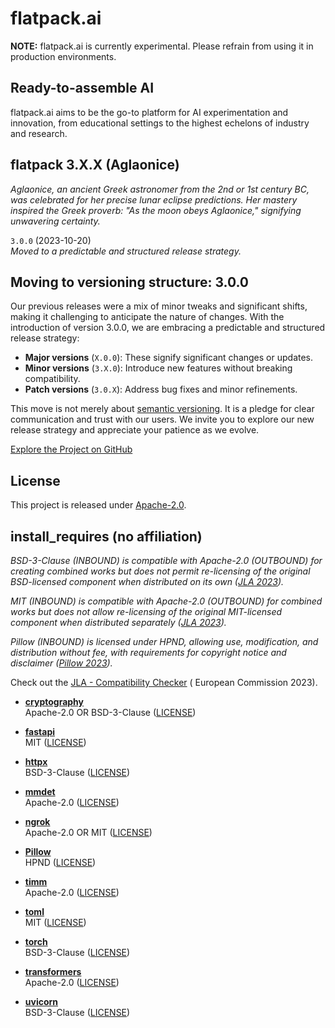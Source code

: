 # flatpack.ai

**NOTE:** flatpack.ai is currently experimental. Please refrain from using it in production environments.

## Ready-to-assemble AI

flatpack.ai aims to be the go-to platform for AI experimentation and innovation, from educational settings to the
highest echelons of industry and research.

## flatpack 3.X.X (Aglaonice)

*Aglaonice, an ancient Greek astronomer from the 2nd or 1st century BC, was celebrated for her precise lunar eclipse
predictions. Her mastery inspired the Greek proverb: "As the moon obeys Aglaonice," signifying unwavering certainty.*

`3.0.0` (2023-10-20)\
*Moved to a predictable and structured release strategy.*

## Moving to versioning structure: 3.0.0

Our previous releases were a mix of minor tweaks and significant shifts, making it challenging to anticipate the nature
of changes. With the introduction of version 3.0.0, we are embracing a predictable and structured release strategy:

- **Major versions** (`X.0.0`): These signify significant changes or updates.
- **Minor versions** (`3.X.0`): Introduce new features without breaking compatibility.
- **Patch versions** (`3.0.X`): Address bug fixes and minor refinements.

This move is not merely about [semantic versioning](https://semver.org/). It is a pledge for clear communication and
trust with our users. We invite you to explore our new release strategy and appreciate your patience as we evolve.

[Explore the Project on GitHub](https://github.com/romlingroup/flatpack-ai)

## License

This project is released under [Apache-2.0](https://github.com/romlingroup/flatpack-ai/blob/main/LICENSE).

## install_requires (no affiliation)

*BSD-3-Clause (INBOUND) is compatible with Apache-2.0 (OUTBOUND) for creating combined works but does not permit
re-licensing of the original BSD-licensed component when distributed on its
own ([JLA 2023](https://joinup.ec.europa.eu/licence/compatibility-check/BSD-3-Clause/Apache-2.0)).*

*MIT (INBOUND) is compatible with Apache-2.0 (OUTBOUND) for combined works but does not allow re-licensing of the
original MIT-licensed component when distributed
separately ([JLA 2023](https://joinup.ec.europa.eu/licence/compatibility-check/MIT/Apache-2.0)).*

*Pillow (INBOUND) is licensed under HPND, allowing use, modification, and distribution without fee, with requirements
for
copyright notice and disclaimer ([Pillow 2023](https://github.com/python-pillow/Pillow/blob/main/LICENSE)).*

Check out
the [JLA - Compatibility Checker](https://joinup.ec.europa.eu/collection/eupl/solution/joinup-licensing-assistant/jla-compatibility-checker) (
European Commission 2023).

- **[cryptography](https://pypi.org/project/cryptography/)**\
  Apache-2.0 OR BSD-3-Clause ([LICENSE](https://github.com/pyca/cryptography/blob/main/LICENSE.APACHE))

- **[fastapi](https://pypi.org/project/fastapi/)**\
  MIT ([LICENSE](https://github.com/tiangolo/fastapi/blob/master/LICENSE))

- **[httpx](https://pypi.org/project/httpx/)**\
  BSD-3-Clause ([LICENSE](https://github.com/encode/httpx/blob/master/LICENSE.md))

- **[mmdet](https://pypi.org/project/mmdet/)**\
  Apache-2.0 ([LICENSE](https://github.com/open-mmlab/mmdetection/blob/main/LICENSE))

- **[ngrok](https://pypi.org/project/ngrok/)**\
  Apache-2.0 OR MIT ([LICENSE](https://github.com/ngrok/ngrok-python/blob/main/LICENSE-APACHE))

- **[Pillow](https://pypi.org/project/Pillow/)**\
  HPND ([LICENSE](https://github.com/python-pillow/Pillow/blob/main/LICENSE))

- **[timm](https://pypi.org/project/timm/)**\
  Apache-2.0 ([LICENSE](https://github.com/huggingface/pytorch-image-models/blob/main/LICENSE))

- **[toml](https://pypi.org/project/toml/)**\
  MIT ([LICENSE](https://github.com/uiri/toml/blob/master/LICENSE))

- **[torch](https://pypi.org/project/torch/)**\
  BSD-3-Clause ([LICENSE](https://github.com/pytorch/pytorch/blob/main/LICENSE))

- **[transformers](https://pypi.org/project/transformers/)**\
  Apache-2.0 ([LICENSE](https://github.com/huggingface/transformers/blob/main/LICENSE))

- **[uvicorn](https://pypi.org/project/uvicorn/)**\
  BSD-3-Clause ([LICENSE](https://github.com/encode/uvicorn/blob/master/LICENSE.md))